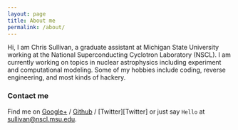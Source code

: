 ```yaml
---
layout: page
title: About me
permalink: /about/
---
```


Hi, I am Chris Sullivan, a graduate assistant at Michigan State University working at 
the National Superconducting Cyclotron Laboratory (NSCL). I am currently working on 
topics in nuclear astrophysics including experiment and computational modeling. Some 
of my hobbies include coding, reverse engineering, and most kinds of hackery.
### Contact me

Find me on [Google+][google] / [Github][github] / [Twitter][Twitter] or just say `Hello` at 
[sullivan@nscl.msu.edu](sullivan@nscl.msu.edu).


[github]: https://github.com/csullivan
[google]: https://plus.google.com/+ChrisSullivan1

